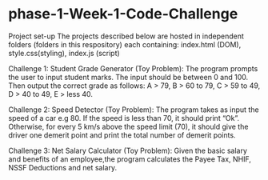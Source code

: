 # phase-1-Week-1-Code-Challenge
Project set-up The projects described below are hosted in independent folders (folders in this respository) each containing: index.html (DOM), style.css(styling), index.js (script)

Challenge 1: Student Grade Generator (Toy Problem): 
The program prompts the user to input student marks. The input should be between 0 and 100. Then output the correct grade as follows:
A > 79, B > 60 to 79, C > 59 to 49, D > 40 to 49, E > less 40.

Challenge 2: Speed Detector (Toy Problem):
The program takes as input the speed of a car e.g 80. If the speed is less than 70, it should print “Ok”. Otherwise, for every 5 km/s
above the speed limit (70), it should give the driver one demerit point and print the total number of demerit points.

Challenge 3: Net Salary Calculator (Toy Problem):
Given the basic salary and benefits of an employee,the program calculates the Payee Tax, NHIF, NSSF Deductions and net salary.

